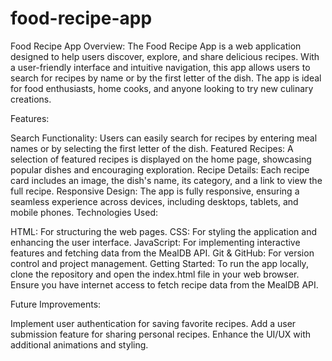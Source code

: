 # food-recipe-app

Food Recipe App
Overview: The Food Recipe App is a web application designed to help users discover, explore, and share delicious recipes. With a user-friendly interface and intuitive navigation, this app allows users to search for recipes by name or by the first letter of the dish. The app is ideal for food enthusiasts, home cooks, and anyone looking to try new culinary creations.

Features:

Search Functionality: Users can easily search for recipes by entering meal names or by selecting the first letter of the dish.
Featured Recipes: A selection of featured recipes is displayed on the home page, showcasing popular dishes and encouraging exploration.
Recipe Details: Each recipe card includes an image, the dish's name, its category, and a link to view the full recipe.
Responsive Design: The app is fully responsive, ensuring a seamless experience across devices, including desktops, tablets, and mobile phones.
Technologies Used:

HTML: For structuring the web pages.
CSS: For styling the application and enhancing the user interface.
JavaScript: For implementing interactive features and fetching data from the MealDB API.
Git & GitHub: For version control and project management.
Getting Started: To run the app locally, clone the repository and open the index.html file in your web browser. Ensure you have internet access to fetch recipe data from the MealDB API.

Future Improvements:

Implement user authentication for saving favorite recipes.
Add a user submission feature for sharing personal recipes.
Enhance the UI/UX with additional animations and styling.
